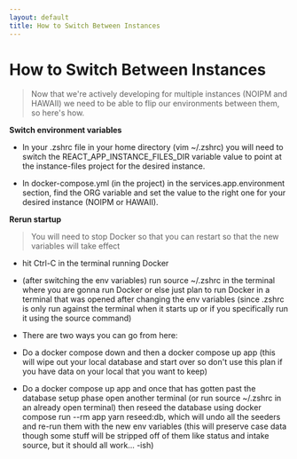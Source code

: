 ```yaml
---
layout: default
title: How to Switch Between Instances
---
```


# How to Switch Between Instances

> Now that we're actively developing for multiple instances (NOIPM and HAWAII) we need to be able to flip our environments between them, so here's how.                                                

**Switch environment variables**                                         

-   In your .zshrc file in your home directory (vim ~/.zshrc) you will need to switch the REACT_APP_INSTANCE_FILES_DIR variable value to point at the instance-files project for the desired instance.                                                        

-   In docker-compose.yml (in the project) in the services.app.environment section, find the ORG variable and set the value to the right one for your desired instance (NOIPM or HAWAII).                                                         

**Rerun startup**                                                        

> You will need to stop Docker so that you can restart so that the new variables will take effect                                           


- hit Ctrl-C in the terminal running Docker

- (after switching the env variables) run source ~/.zshrc in the terminal where you are gonna run Docker or else just plan to run Docker in a terminal that was opened after changing the env variables (since .zshrc is only run against the terminal when it starts up or if you specifically run it using the source command)

- There are two ways you can go from here:

- Do a docker compose down and then a docker compose up app (this will wipe out your local database and start over so don't use this plan if you have data on your local that you want to keep)

- Do a docker compose up app and once that has gotten past the database setup phase open another terminal (or run source ~/.zshrc in an already open terminal) then reseed the database using docker compose run --rm app yarn reseed:db, which will undo all the seeders and re-run them with the new env variables (this will preserve case data though some stuff will be stripped off of them like status and intake source, but it should all work... -ish)